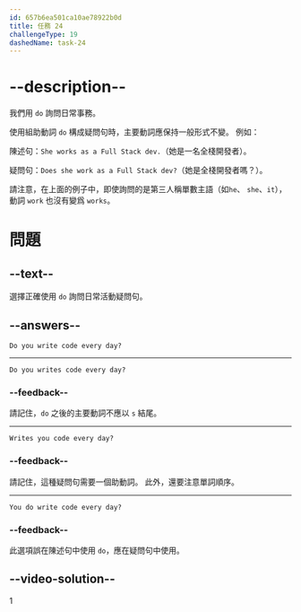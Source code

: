 ```yaml
---
id: 657b6ea501ca10ae78922b0d
title: 任務 24
challengeType: 19
dashedName: task-24
---
```


# --description--

我們用 `do` 詢問日常事務。

使用組助動詞 `do` 構成疑問句時，主要動詞應保持一般形式不變。 例如：

陳述句：`She works as a Full Stack dev.`（她是一名全棧開發者）。

疑問句：`Does she work as a Full Stack dev?`（她是全棧開發者嗎？）。

請注意，在上面的例子中，即使詢問的是第三人稱單數主語（如`he`、 `she`、`it`），動詞 `work` 也沒有變爲 `works`。

# 問題

## --text--

選擇正確使用 `do` 詢問日常活動疑問句。

## --answers--

`Do you write code every day?`

---

`Do you writes code every day?`

### --feedback--

請記住，`do` 之後的主要動詞不應以 `s` 結尾。

---

`Writes you code every day?`

### --feedback--

請記住，這種疑問句需要一個助動詞。 此外，還要注意單詞順序。

---

`You do write code every day?`

### --feedback--

此選項誤在陳述句中使用 `do`，應在疑問句中使用。

## --video-solution--

1
